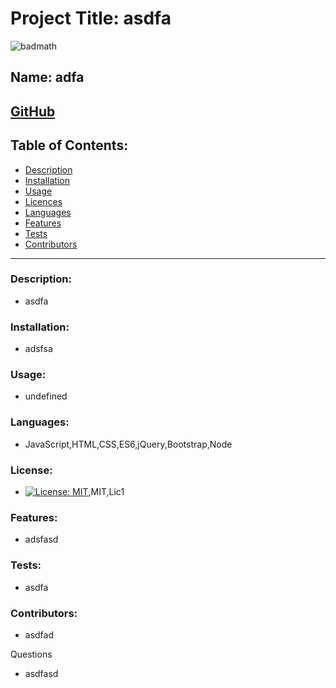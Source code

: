 

# Project Title: asdfa
![badmath](https://img.shields.io/github/languages/top/nielsenjared/badmath)

## Name: adfa

## [GitHub](https://github.com/asdfa)

## Table of Contents:
* [Description](https://github.com/absk786/assignment7/blob/main/README.md#Description)
* [Installation](https://github.com/absk786/assignment7/blob/main/README.md#Installation)
* [Usage](https://github.com/absk786/assignment7/blob/main/README.md#Usage)
* [Licences](https://github.com/absk786/assignment7/blob/main/README.md#License)
* [Languages](https://github.com/absk786/assignment7/blob/main/README.md#Languages)
* [Features](https://github.com/absk786/assignment7/blob/main/README.md#Features)
* [Tests](https://github.com/absk786/assignment7/blob/main/README.md#Tests)
* [Contributors](https://github.com/absk786/assignment7/blob/main/README.md#Contributors)

-------------------------------------------------------------------------------------
### Description: 
* asdfa

### Installation: 
* adsfsa
 
### Usage: 
* undefined

### Languages: 
* JavaScript,HTML,CSS,ES6,jQuery,Bootstrap,Node

### License:
* [![License: MIT](https://img.shields.io/badge/License-MIT-yellow.svg)](https://opensource.org/licenses/MIT),MIT,Lic1

### Features: 
* adsfasd

### Tests: 
* asdfa

### Contributors: 
* asdfad

Questions
* asdfasd
